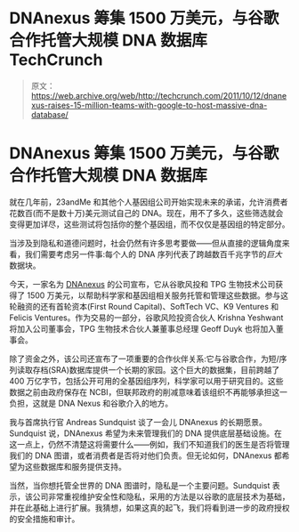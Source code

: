 # DNAnexus 筹集 1500 万美元，与谷歌合作托管大规模 DNA 数据库 TechCrunch

> 原文：<https://web.archive.org/web/http://techcrunch.com/2011/10/12/dnanexus-raises-15-million-teams-with-google-to-host-massive-dna-database/>

# DNAnexus 筹集 1500 万美元，与谷歌合作托管大规模 DNA 数据库

就在几年前，23andMe 和其他个人基因组公司开始实现未来的承诺，允许消费者花数百(而不是数十万)美元测试自己的 DNA。现在，用不了多久，这些筛选就会变得更加详尽，这些测试将包括你的整个基因组，而不仅仅是基因组的特定部分。

当涉及到隐私和道德问题时，社会仍然有许多思考要做——但从直接的逻辑角度来看，我们需要考虑另一件事:每个人的 DNA 序列代表了跨越数百千兆字节的*巨大*数据块。

今天，一家名为 [DNAnexus](https://web.archive.org/web/20230204234751/https://dnanexus.com/) 的公司宣布，它从谷歌风投和 TPG 生物技术公司获得了 1500 万美元，以帮助科学家和基因组相关服务托管和管理这些数据。参与这轮融资的还有首轮资本(First Round Capital)、SoftTech VC、K9 Ventures 和 Felicis Ventures。作为交易的一部分，谷歌风险投资合伙人 Krishna Yeshwant 将加入公司董事会，TPG 生物技术合伙人兼董事总经理 Geoff Duyk 也将加入董事会。

除了资金之外，该公司还宣布了一项重要的合作伙伴关系:它与谷歌合作，为短/序列读取存档(SRA)数据库提供一个长期的家园。这个巨大的数据集，目前跨越了 400 万亿字节，包括公开可用的全基因组序列，科学家可以用于研究目的。这些数据之前由政府保存在 NCBI，但联邦政府的削减意味着该组织不再能够承担这一负担，这就是 DNA Nexus 和谷歌介入的地方。

我与首席执行官 Andreas Sundquist 谈了一会儿 DNAnexus 的长期愿景。Sundquist 说，DNAnexus 希望为未来管理我们的 DNA 提供底层基础设施。在这一点上，仍然不清楚这将需要什么——例如，我们不知道我们的医生是否将管理我们的 DNA 图谱，或者消费者是否将对他们负责。但无论如何，DNAnexus 都希望为这些数据库和服务提供支持。

当然，当你想托管全世界的 DNA 图谱时，隐私是一个主要问题。Sundquist 表示，该公司非常重视维护安全性和隐私，采用的方法是以谷歌的底层技术为基础，并在此基础上进行扩展。我猜想，如果这真的起飞，我们将看到进一步的政府授权的安全措施和审计。